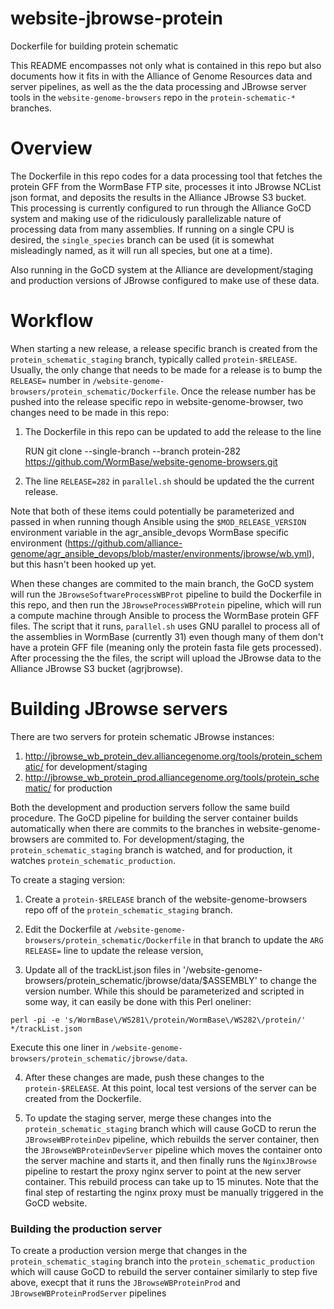 # website-jbrowse-protein

Dockerfile for building protein schematic

This README encompasses not only what is contained in this repo but also documents
how it fits in with the Alliance of Genome Resources data and server pipelines, as 
well as the the data processing and JBrowse server tools in the `website-genome-browsers` 
repo in the `protein-schematic-*` branches.

Overview
========

The Dockerfile in this repo codes for a data processing tool that fetches the 
protein GFF from the WormBase FTP site, processes it into JBrowse NCList json
format, and deposits the results in the Alliance JBrowse S3 bucket. This processing 
is currently configured to run through the Alliance GoCD system and making use of
the ridiculously parallelizable nature of processing data from many assemblies. If
running on a single CPU is desired, the `single_species` branch can be used (it is
somewhat misleadingly named, as it will run all species, but one at a time).

Also running in the GoCD system at the Alliance are development/staging and production
versions of JBrowse configured to make use of these data.

Workflow
========

When starting a new release, a release specific branch is created from the
`protein_schematic_staging` branch, typically called `protein-$RELEASE`. Usually, the only
change that needs to be made for a release is to bump the `RELEASE=` number in 
`/website-genome-browsers/protein_schematic/Dockerfile`. Once the release number has
be pushed into the release specific repo in website-genome-browser, two changes need
to be made in this repo:

1. The Dockerfile in this repo can be updated to add the release to the line 

    RUN git clone --single-branch --branch protein-282 https://github.com/WormBase/website-genome-browsers.git

2. The line `RELEASE=282` in `parallel.sh` should be updated the the current release.

Note that both of these items could potentially be parameterized and passed in 
when running though Ansible using the `$MOD_RELEASE_VERSION` environment variable in
the agr_ansible_devops WormBase specific environment (https://github.com/alliance-genome/agr_ansible_devops/blob/master/environments/jbrowse/wb.yml), but this hasn't been
hooked up yet.

When these changes are commited to the main branch, the GoCD system will run the
`JBrowseSoftwareProcessWBProt` pipeline to build the Dockerfile in this repo, and
then run the `JBrowseProcessWBProtein` pipeline, which will run a compute machine
through Ansible to process the WormBase protein GFF files. The script that it runs,
`parallel.sh` uses GNU parallel to process all of the assemblies in WormBase 
(currently 31) even though many of them don't have a protein GFF file (meaning
only the protein fasta file gets processed). After processing the the files, the
script will upload the JBrowse data to the Alliance JBrowse S3 bucket (agrjbrowse).

Building JBrowse servers
========================

There are two servers for protein schematic JBrowse instances: 

1. http://jbrowse_wb_protein_dev.alliancegenome.org/tools/protein_schematic/ for development/staging
2. http://jbrowse_wb_protein_prod.alliancegenome.org/tools/protein_schematic/ for production

Both the development and production servers follow the same build procedure.  The GoCD
pipeline for building the server container builds automatically when
there are commits to the branches in website-genome-browsers are commited to. For 
development/staging, the `protein_schematic_staging` branch is watched, and for 
production, it watches `protein_schematic_production`.

To create a staging version:

1. Create a `protein-$RELEASE` branch of the website-genome-browsers repo off
of the `protein_schematic_staging` branch.

2. Edit the Dockerfile at `/website-genome-browsers/protein_schematic/Dockerfile`
in that branch to update the `ARG RELEASE=` line to update the release version, 

3. Update all of the trackList.json files in '/website-genome-browsers/protein_schematic/jbrowse/data/$ASSEMBLY' to change the version number. While this should be parameterized
and scripted in some way, it can easily be done with this Perl oneliner:
```
perl -pi -e 's/WormBase\/WS281\/protein/WormBase\/WS282\/protein/' */trackList.json
```
Execute this one liner in `/website-genome-browsers/protein_schematic/jbrowse/data`.

4. After these changes are made, push these changes to the `protein-$RELEASE`. At
this point, local test versions of the server can be created from the Dockerfile.

5. To update the staging server, merge these changes into the `protein_schematic_staging`
branch which will cause GoCD to rerun the `JBrowseWBProteinDev` pipeline, which rebuilds
the server container, then the `JBrowseWBProteinDevServer` pipeline which moves the
container onto the server machine and starts it, and then finally runs the 
`NginxJBrowse` pipeline to restart the proxy nginx server to point at the new
server container. This rebuild process can take up to 15 minutes. Note that the final
step of restarting the nginx proxy must be manually triggered in the GoCD website.

### Building the production server

To create a production version merge that changes in the `protein_schematic_staging` branch
into the `protein_schematic_production` which will cause GoCD to rebuild the server
container similarly to step five above, execpt that it runs the `JBrowseWBProteinProd` 
and `JBrowseWBProteinProdServer` pipelines
 

